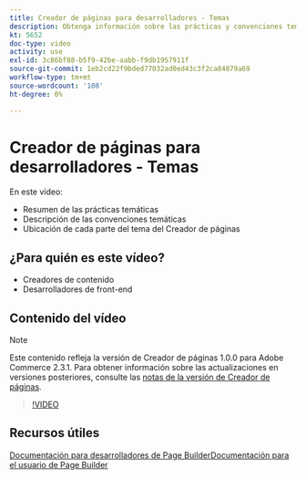 ```yaml
---
title: Creador de páginas para desarrolladores - Temas
description: Obtenga información sobre las prácticas y convenciones temáticas ​, incluida la ubicación de cada parte del tema del Creador de páginas.
kt: 5652
doc-type: video
activity: use
exl-id: 3c86bf88-b5f9-42be-aabb-f9db1957911f
source-git-commit: 1eb2cd22f9bded77032ad0ed43c3f2ca84879a69
workflow-type: tm+mt
source-wordcount: '108'
ht-degree: 0%

---
```


# Creador de páginas para desarrolladores - Temas

En este vídeo:

- Resumen de las prácticas temáticas
- Descripción de las convenciones temáticas &#x200B;
- Ubicación de cada parte del tema del Creador de páginas &#x200B;

## ¿Para quién es este vídeo?

- Creadores de contenido
- Desarrolladores de front-end

## Contenido del vídeo

>[!NOTE]
>
>Este contenido refleja la versión de Creador de páginas 1.0.0 para Adobe Commerce 2.3.1. Para obtener información sobre las actualizaciones en versiones posteriores, consulte las [notas de la versión de Creador de páginas](https://devdocs.magento.com/page-builder/docs/release-notes.html).

>[!VIDEO](https://video.tv.adobe.com/v/35711?quality=12&learn=on)

## Recursos útiles

[Documentación para desarrolladores de ](https://devdocs.magento.com/page-builder/docs/index.html)
[Page BuilderDocumentación para el usuario de Page Builder](https://docs.magento.com/user-guide/cms/page-builder.html)
